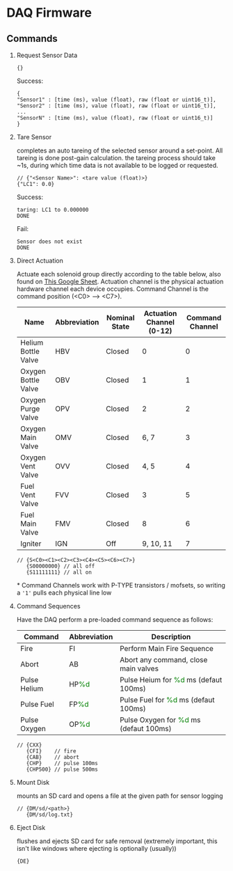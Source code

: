 # DAQ Firmware

## Commands

1. Request Sensor Data

    ```
    {}
    ```
    Success:
    ```
    {
    "Sensor1" : [time (ms), value (float), raw (float or uint16_t)],
    "Sensor2" : [time (ms), value (float), raw (float or uint16_t)],
    ...
    "SensorN" : [time (ms), value (float), raw (float or uint16_t)]
    }
    ```

2.  Tare Sensor

    completes an auto tareing of the selected sensor around a set-point. All tareing is done post-gain calculation. the tareing process should take ~1s, during which time data is not available to be logged or requested.
    ```
    // {"<Sensor Name>": <tare value (float)>}
    {"LC1": 0.0}
    ```
    Success:
    ```
    taring: LC1 to 0.000000
    DONE
    ```
    Fail:
    ```
    Sensor does not exist
    DONE
    ```

3. Direct Actuation

    Actuate each solenoid group directly according to the table below, also found on [This Google Sheet](https://docs.google.com/spreadsheets/d/1ON2VdkJxlJqttcMQD-l6U2NdHoalpuC-nYF2xrq4dh4/edit?gid=0#gid=0). Actuation channel is the physical actuation hardware channel each device occupies. Command Channel is the command position (\<C0\> --> \<C7\>).
		
    | Name	                | Abbreviation	| Nominal State	   | Actuation Channel (0-12) | Command Channel |
    | ----------------------|---------------|------------------|--------------------------|-----------------|
    | Helium Bottle Valve	| HBV	        | Closed	       | 0                        | 0               |
    | Oxygen Bottle Valve	| OBV	        | Closed	       | 1                        | 1               |
    | Oxygen Purge Valve	| OPV	        | Closed	       | 2                        | 2               |
    | Oxygen Main Valve	    | OMV	        | Closed	       | 6, 7                     | 3               |
    | Oxygen Vent Valve	    | OVV	        | Closed	       | 4, 5                     | 4               |
    | Fuel Vent Valve	    | FVV	        | Closed	       | 3                        | 5               |
    | Fuel Main Valve	    | FMV	        | Closed	       | 8                        | 6               |
    | Igniter	            | IGN	        | Off	           | 9, 10, 11                | 7               |

    ```
    // {S<C0><C1><C2><C3><C4><C5><C6><C7>}
       {S00000000} // all off
       {S11111111} // all on
    ```

    \* Command Channels work with P-TYPE transistors / mofsets, so writing a `'1'` pulls each physical line low

4. Command Sequences

    Have the DAQ perform a pre-loaded command sequence as follows:

    |Command             |Abbreviation                            | Description                                                             |
    |--------------------|----------------------------------------|-------------------------------------------------------------------------|
    | Fire               | FI                                     | Perform Main Fire Sequence                                              |
    | Abort              | AB                                     | Abort any command, close main valves                                    |
    | Pulse Helium       | HP<span style="color: green">%d</span> | Pulse Heium for <span style="color: green">%d</span> ms (defaut 100ms)  |
    | Pulse Fuel         | FP<span style="color: green">%d</span> | Pulse Fuel for <span style="color: green">%d</span> ms (defaut 100ms)   |
    | Pulse Oxygen       | OP<span style="color: green">%d</span> | Pulse Oxygen for <span style="color: green">%d</span> ms (defaut 100ms) |

    ```
    // {CXX}
       {CFI}    // fire
       {CAB}    // abort
       {CHP}    // pulse 100ms
       {CHP500} // pulse 500ms
    ```

5. Mount Disk

    mounts an SD card and opens a file at the given path for sensor logging

    ```
    // {DM/sd/<path>}
       {DM/sd/log.txt}
    ```

6. Eject Disk

    flushes and ejects SD card for safe removal (extremely important, this isn't like windows where ejecting is optionally (usually))

    ```
    {DE}
    ```